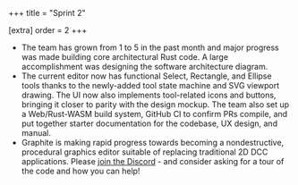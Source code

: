 +++
title = "Sprint 2"

[extra]
order = 2
+++

- The team has grown from 1 to 5 in the past month and major progress was made building core architectural Rust code. A large accomplishment was designing the software architecture diagram.
- The current editor now has functional Select, Rectangle, and Ellipse tools thanks to the newly-added tool state machine and SVG viewport drawing. The UI now also implements tool-related icons and buttons, bringing it closer to parity with the design mockup. The team also set up a Web/Rust-WASM build system, GitHub CI to confirm PRs compile, and put together starter documentation for the codebase, UX design, and manual.
- Graphite is making rapid progress towards becoming a nondestructive, procedural graphics editor suitable of replacing traditional 2D DCC applications. Please [join the Discord](https://discord.graphite.rs) - and consider asking for a tour of the code and how you can help!
